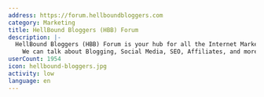 ```yaml
---
address: https://forum.hellboundbloggers.com
category: Marketing
title: HellBound Bloggers (HBB) Forum
description: |-
  HellBound Bloggers (HBB) Forum is your hub for all the Internet Marketing activities.
    We can talk about Blogging, Social Media, SEO, Affiliates, and more.
userCount: 1954
icon: hellbound-bloggers.jpg
activity: low
language: en
---
```

